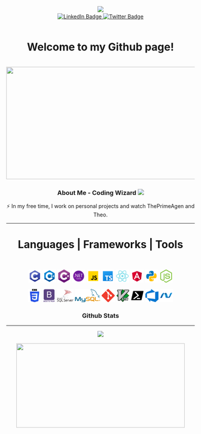 <div id="header" align="center">
  <img src="https://media.giphy.com/media/aEwLTJvYxwo1L09oyP/giphy.gif" width="100"/>
  <div id="badges">
    <a href="https://www.linkedin.com/in/logan-garrett-43a68a220">
      <img src="https://img.shields.io/badge/LinkedIn-blue?style=for-the-badge&logo=linkedin&logoColor=white" alt="LinkedIn Badge" width="100"/>
    </a>
    <a href="your-twitter-URL">
      <img src="https://img.shields.io/badge/Twitter-blue?style=for-the-badge&logo=twitter&logoColor=white" alt="Twitter Badge" width="100"/>
    </a>
  </div>
  <img src="https://komarev.com/ghpvc/?username=NineTailSecurity&style=flat-square&color=blue" alt=""/>
  <h1>
    Welcome to my Github page!
  </h1>
  <div align="center">
    <br />
  <img src="https://media.giphy.com/media/wwg1suUiTbCY8H8vIA/giphy-downsized-large.gif" width="600" height="300"/>
  </div>

  ### About Me - Coding Wizard <img src="https://media.giphy.com/media/WUlplcMpOCEmTGBtBW/giphy.gif" width="30">

  :zap: In my free time, I work on personal projects and watch ThePrimeAgen and Theo. 
  
  ---
  
  <div>
   <h1 align="center"> Languages | Frameworks | Tools </h1>
    <br />
     <p align="center">
      <code><img title="C Programming" height="35" src="./icons/c.svg"></code>
      <code><img title="C++ Programming" height="35" src="./icons/c++.svg"></code>
      <code><img title="C# Programming" height="35" src="./icons/c_sharp.svg"></code>
      <code><img title=".NET Framework" height="35" src="./icons/.net.svg"></code>
      <code><img title="JavaScript" height="35" src="./icons/javascript.svg"></code>
      <code><img title="TypeScript" height="35" src="./icons/ts.svg"></code>
      <code><img title="ReactJS" height="35" src="./icons/react.svg"></code>
      <code><img title="Angular" height="35" src="./icons/angular.svg"></code>
      <code><img title="Python" height="35" src="./icons/python.svg"></code>
      <code><img title="NodeJS" height="35" src="./icons/node_js.svg"></code>
     <p align="center">
      <code><img title="CSS" height="35" src="./icons/css.svg"></code>
      <code><img title="BootStrap" height="35" src="./icons/bootstrap.svg"></code>
      <code><img title="SQL Server" height="35" src="./icons/sql.svg"></code>
      <code><img title="MySQL" height="35" src="./icons/mysql.svg"></code>
      <code><img title="Git" height="35" src="./icons/git.svg"></code>
      <code><img title="Vim" height="35" src="./icons/vim.svg"></code>
      <code><img title="Powershell" height="35" src="./icons/powershell.svg"></code>
      <code><img title="Microsoft Azure DevOps" height="35" src="./icons/azure-devops.svg"></code>
      <code><img title="Microsoft .Net" height="35" src="./icons/dotnet.svg"></code>
    </p>
  </div>
  
  ### Github Stats
  -----------------
  <p align="center">
    <img src="https://readme-stats-cwvn.vercel.app/api?username=NineTailSecurity&custom_title=NineTailSecurity+-+Logan+Garrett&border_color=53F6F7&show_icons=true&count_private=true&theme=react">
  </p>
  <p align="center">
    <img height="225" width="450" src="https://readme-stats-cwvn.vercel.app/api/top-langs/?username=NineTailSecurity&layout=compact&langs_count=10&hide=jupyter%20notebook&exclude_repo=FTP-Client-Server,Linked-Attributes-Implementation,DirectLinks-Update-Dirs&count-private=true&theme=react&border_color=53F6F7"/>
  </p>
</div>
